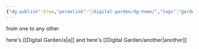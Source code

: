 ```yaml
---
{"dg-publish":true,"permalink":"/digital-garden/dg-home/","tags":"gardenEntry","dgHomeLink":false,"dgPassFrontmatter":false}
---
```


from one to any other

here's [[Digital Garden/a|a]]
and here's [[Digital Garden/another|another]]